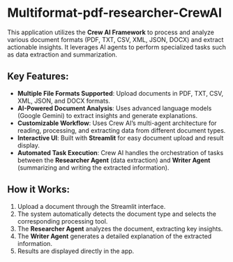 # Multiformat-pdf-researcher-CrewAI
This application utilizes the **Crew AI Framework** to process and analyze various document formats (PDF, TXT, CSV, XML, JSON, DOCX) and extract actionable insights. It leverages AI agents to perform specialized tasks such as data extraction and summarization.

## Key Features:
- **Multiple File Formats Supported**: Upload documents in PDF, TXT, CSV, XML, JSON, and DOCX formats.
- **AI-Powered Document Analysis**: Uses advanced language models (Google Gemini) to extract insights and generate explanations.
- **Customizable Workflow**: Uses Crew AI’s multi-agent architecture for reading, processing, and extracting data from different document types.
- **Interactive UI**: Built with **Streamlit** for easy document upload and result display.
- **Automated Task Execution**: Crew AI handles the orchestration of tasks between the **Researcher Agent** (data extraction) and **Writer Agent** (summarizing and writing the extracted information).

## How it Works:
1. Upload a document through the Streamlit interface.
2. The system automatically detects the document type and selects the corresponding processing tool.
3. The **Researcher Agent** analyzes the document, extracting key insights.
4. The **Writer Agent** generates a detailed explanation of the extracted information.
5. Results are displayed directly in the app.

